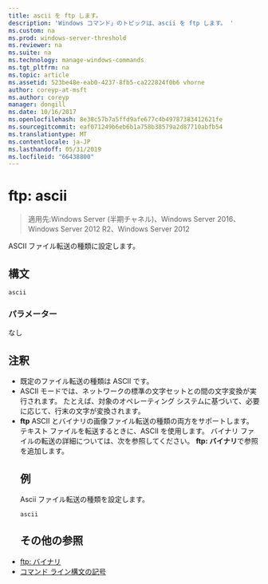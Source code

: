```yaml
---
title: ascii を ftp します。
description: 'Windows コマンド」のトピックは、ascii を ftp します。 '
ms.custom: na
ms.prod: windows-server-threshold
ms.reviewer: na
ms.suite: na
ms.technology: manage-windows-commands
ms.tgt_pltfrm: na
ms.topic: article
ms.assetid: 523be48e-eab0-4237-8fb5-ca222824f0b6 vhorne
author: coreyp-at-msft
ms.author: coreyp
manager: dongill
ms.date: 10/16/2017
ms.openlocfilehash: 8e38c57b7a5ffd9afe677c4b49787383412621fe
ms.sourcegitcommit: eaf071249b6eb6b1a758b38579a2d87710abfb54
ms.translationtype: MT
ms.contentlocale: ja-JP
ms.lasthandoff: 05/31/2019
ms.locfileid: "66438800"
---
```

# <a name="ftp-ascii"></a>ftp: ascii

>適用先:Windows Server (半期チャネル)、Windows Server 2016、Windows Server 2012 R2、Windows Server 2012

ASCII ファイル転送の種類に設定します。   
## <a name="syntax"></a>構文  
```  
ascii  
```  
### <a name="parameters"></a>パラメーター  
なし  
## <a name="remarks"></a>注釈  
- 既定のファイル転送の種類は ASCII です。  
- ASCII モードでは、ネットワークの標準の文字セットとの間の文字変換が実行されます。 たとえば、対象のオペレーティング システムに基づいて、必要に応じて、行末の文字が変換されます。  
- **ftp** ASCII とバイナリの画像ファイル転送の種類の両方をサポートします。 テキスト ファイルを転送するときに、ASCII を使用します。 バイナリ ファイルの転送の詳細については、次を参照してください。 **ftp: バイナリ**で参照を追加します。  
  ## <a name="BKMK_Examples"></a>例  
  Ascii ファイル転送の種類を設定します。  
  ```  
  ascii  
  ```  
  ## <a name="additional-references"></a>その他の参照  
- [ftp: バイナリ](ftp-binary.md)  
- [コマンド ライン構文の記号](command-line-syntax-key.md)  

